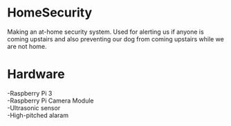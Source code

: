 # HomeSecurity
Making an at-home security system. Used for alerting us if anyone is coming upstairs and also preventing our dog from coming upstairs while we are not home.

<h1>Hardware</h1>
-Raspberry Pi 3<br/>
-Raspberry Pi Camera Module<br/>
-Ultrasonic sensor<br/>
-High-pitched alaram<br/>